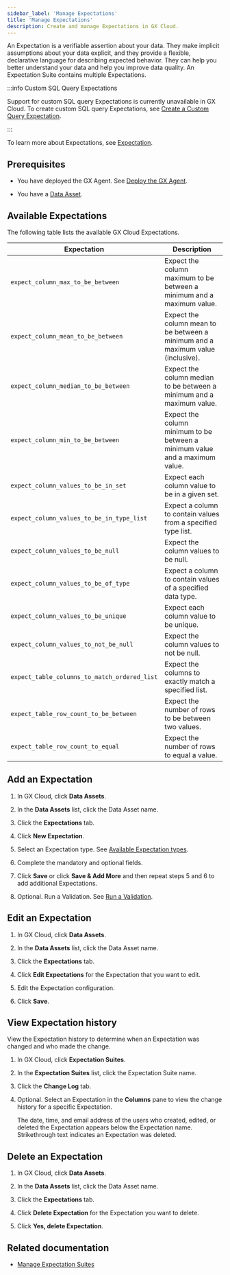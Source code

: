 ```yaml
---
sidebar_label: 'Manage Expectations'
title: 'Manage Expectations'
description: Create and manage Expectations in GX Cloud.
---
```


An Expectation is a verifiable assertion about your data. They make implicit assumptions about your data explicit, and they provide a flexible, declarative language for describing expected behavior. They can help you better understand your data and help you improve data quality. An Expectation Suite contains multiple Expectations.

:::info Custom SQL Query Expectations

Support for custom SQL query Expectations is currently unavailable in GX Cloud. To create custom SQL query Expectations, see [Create a Custom Query Expectation](/oss/guides/expectations/creating_custom_expectations/how_to_create_custom_query_expectations/).

:::

To learn more about Expectations, see [Expectation](/reference/learn/terms/expectation.md).

## Prerequisites

- You have deployed the GX Agent. See [Deploy the GX Agent](../deploy_gx_agent.md).

- You have a [Data Asset](/cloud/data_assets/manage_data_assets.md#create-a-data-asset).

## Available Expectations

The following table lists the available GX Cloud Expectations.

| Expectation                              | Description                                                                    | 
|------------------------------------------|--------------------------------------------------------------------------------|
| `expect_column_max_to_be_between`        | Expect the column maximum to be between a minimum and a maximum value.         | 
| `expect_column_mean_to_be_between`       | Expect the column mean to be between a minimum and a maximum value (inclusive).| 
| `expect_column_median_to_be_between`     | Expect the column median to be between a minimum and a maximum value.          | 
| `expect_column_min_to_be_between`        | Expect the column minimum to be between a minimum value and a maximum value.   | 
| `expect_column_values_to_be_in_set`      | Expect each column value to be in a given set.                                 | 
| `expect_column_values_to_be_in_type_list`| Expect a column to contain values from a specified type list.                  |
| `expect_column_values_to_be_null`        | Expect the column values to be null.                                           |
| `expect_column_values_to_be_of_type`     | Expect a column to contain values of a specified data type.                    |
| `expect_column_values_to_be_unique`      | Expect each column value to be unique.                                         |
| `expect_column_values_to_not_be_null`    | Expect the column values to not be null.                                       |
| `expect_table_columns_to_match_ordered_list` | Expect the columns to exactly match a specified list.                      |
| `expect_table_row_count_to_be_between`   | Expect the number of rows to be between two values.                            |
| `expect_table_row_count_to_equal`        | Expect the number of rows to equal a value.                                    |                                          

## Add an Expectation

1. In GX Cloud, click **Data Assets**.

2. In the **Data Assets** list, click the Data Asset name.

3. Click the **Expectations** tab.

4. Click **New Expectation**.

5. Select an Expectation type. See [Available Expectation types](#available-expectation-types).

6. Complete the mandatory and optional fields.

7. Click **Save** or click **Save & Add More** and then repeat steps 5 and 6 to add additional Expectations.

8. Optional. Run a Validation. See [Run a Validation](/cloud/validations/manage_validations.md#run-a-validation).

## Edit an Expectation

1. In GX Cloud, click **Data Assets**.

2. In the **Data Assets** list, click the Data Asset name.

3. Click the **Expectations** tab.

4. Click **Edit Expectations** for the Expectation that you want to edit.

5. Edit the Expectation configuration.

6. Click **Save**.

## View Expectation history

View the Expectation history to determine when an Expectation was changed and who made the change. 

1. In GX Cloud, click **Expectation Suites**.

2. In the **Expectation Suites** list, click the Expectation Suite name.

3. Click the **Change Log** tab.

4. Optional. Select an Expectation in the **Columns** pane to view the change history for a specific Expectation.

    The date, time, and email address of the users who created, edited, or deleted the Expectation appears below the Expectation name. Strikethrough text indicates an Expectation was deleted.

## Delete an Expectation

1. In GX Cloud, click **Data Assets**.

2. In the **Data Assets** list, click the Data Asset name.

3. Click the **Expectations** tab.

4. Click **Delete Expectation** for the Expectation you want to delete. 

5. Click **Yes, delete Expectation**. 

## Related documentation

- [Manage Expectation Suites](../expectation_suites/manage_expectation_suites.md)